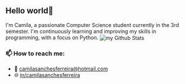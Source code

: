 <h2>Hello world👋</h2>

I'm Camila, a passionate Computer Science student currently in the 3rd semester. I'm continuously learning and improving my skills in programming, with a focus on Python.
<img align="center" src="https://github-readme-stats.vercel.app/api?username=Camilasanches07&include_all_commits=true&count_private=true&show_icons=true&line_height=20&title_color=2B5BBD&icon_color=1124BB&text_color=A1A1A1&bg_color=0,000000,130F40" alt="my Github Stats"/>

### 📫 How to reach me:
- 📧 [camilasanchesferreira@hotmail.com](mailto:camilasanchesferreira@hotmail.com)
- 🌐 [in/camilasanchesferreira](https://www.linkedin.com/search/results/all/?fetchDeterministicClustersOnly=true&heroEntityKey=urn%3Ali%3Afsd_profile%3AACoAAD1E0D8B22VX2qSQU19JYbZdEXtR8h-eyVs&keywords=camila%20sanches%20ferreira&origin=RICH_QUERY_TYPEAHEAD_HISTORY&position=0&searchId=1d1f3314-9f9a-4a64-9383-8487d76b5835&sid=%40Hb&spellCorrectionEnabled=true) 

